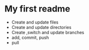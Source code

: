 # My first readme
* Create and update  files
* Create and update directories
* Create ,switch and update branches
* add, commit, push
* pull
